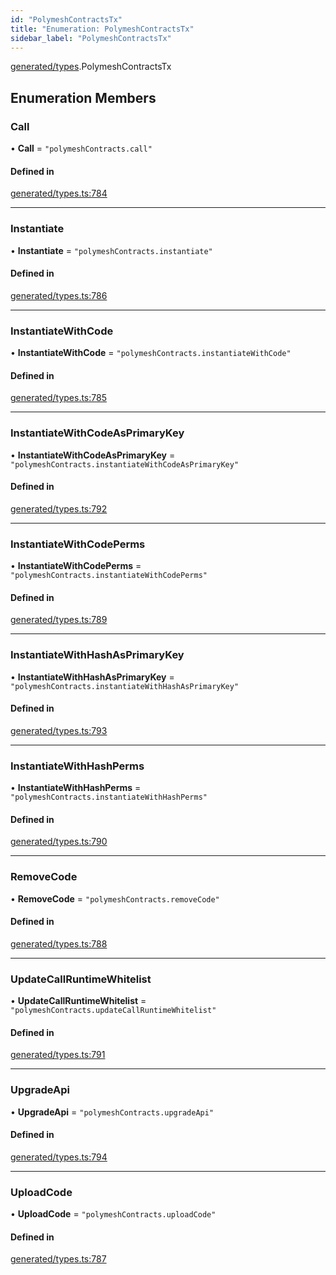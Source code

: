 ```yaml
---
id: "PolymeshContractsTx"
title: "Enumeration: PolymeshContractsTx"
sidebar_label: "PolymeshContractsTx"
---
```


[generated/types](../../../../modules/Generated/Types/Types.md).PolymeshContractsTx

## Enumeration Members

### Call

• **Call** = ``"polymeshContracts.call"``

#### Defined in

[generated/types.ts:784](https://github.com/PolymeshAssociation/polymesh-sdk/blob/3cc570ade/src/generated/types.ts#L784)

___

### Instantiate

• **Instantiate** = ``"polymeshContracts.instantiate"``

#### Defined in

[generated/types.ts:786](https://github.com/PolymeshAssociation/polymesh-sdk/blob/3cc570ade/src/generated/types.ts#L786)

___

### InstantiateWithCode

• **InstantiateWithCode** = ``"polymeshContracts.instantiateWithCode"``

#### Defined in

[generated/types.ts:785](https://github.com/PolymeshAssociation/polymesh-sdk/blob/3cc570ade/src/generated/types.ts#L785)

___

### InstantiateWithCodeAsPrimaryKey

• **InstantiateWithCodeAsPrimaryKey** = ``"polymeshContracts.instantiateWithCodeAsPrimaryKey"``

#### Defined in

[generated/types.ts:792](https://github.com/PolymeshAssociation/polymesh-sdk/blob/3cc570ade/src/generated/types.ts#L792)

___

### InstantiateWithCodePerms

• **InstantiateWithCodePerms** = ``"polymeshContracts.instantiateWithCodePerms"``

#### Defined in

[generated/types.ts:789](https://github.com/PolymeshAssociation/polymesh-sdk/blob/3cc570ade/src/generated/types.ts#L789)

___

### InstantiateWithHashAsPrimaryKey

• **InstantiateWithHashAsPrimaryKey** = ``"polymeshContracts.instantiateWithHashAsPrimaryKey"``

#### Defined in

[generated/types.ts:793](https://github.com/PolymeshAssociation/polymesh-sdk/blob/3cc570ade/src/generated/types.ts#L793)

___

### InstantiateWithHashPerms

• **InstantiateWithHashPerms** = ``"polymeshContracts.instantiateWithHashPerms"``

#### Defined in

[generated/types.ts:790](https://github.com/PolymeshAssociation/polymesh-sdk/blob/3cc570ade/src/generated/types.ts#L790)

___

### RemoveCode

• **RemoveCode** = ``"polymeshContracts.removeCode"``

#### Defined in

[generated/types.ts:788](https://github.com/PolymeshAssociation/polymesh-sdk/blob/3cc570ade/src/generated/types.ts#L788)

___

### UpdateCallRuntimeWhitelist

• **UpdateCallRuntimeWhitelist** = ``"polymeshContracts.updateCallRuntimeWhitelist"``

#### Defined in

[generated/types.ts:791](https://github.com/PolymeshAssociation/polymesh-sdk/blob/3cc570ade/src/generated/types.ts#L791)

___

### UpgradeApi

• **UpgradeApi** = ``"polymeshContracts.upgradeApi"``

#### Defined in

[generated/types.ts:794](https://github.com/PolymeshAssociation/polymesh-sdk/blob/3cc570ade/src/generated/types.ts#L794)

___

### UploadCode

• **UploadCode** = ``"polymeshContracts.uploadCode"``

#### Defined in

[generated/types.ts:787](https://github.com/PolymeshAssociation/polymesh-sdk/blob/3cc570ade/src/generated/types.ts#L787)
